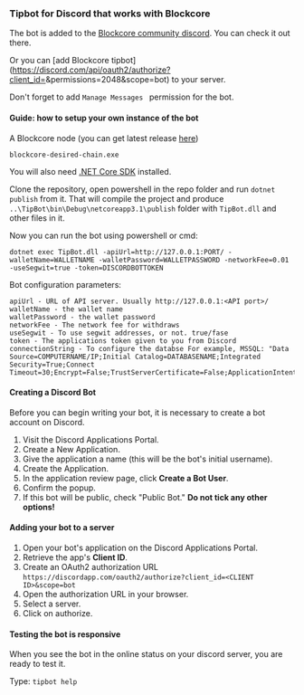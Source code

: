 ### Tipbot for Discord that works with Blockcore

The bot is added to the [Blockcore community discord](hhttps://discord.gg/5aJk8Vv). You can check it out there.

Or you can [add Blockcore tipbot](https://discord.com/api/oauth2/authorize?client_id=<CLIENT ID>&permissions=2048&scope=bot) to your server.

Don't forget to add `Manage Messages ` permission for the bot.



#### Guide: how to setup your own instance of the bot

A Blockcore node (you can get latest release [here](https://github.com/block-core/blockcore))

```
blockcore-desired-chain.exe
```


You will also need [.NET Core SDK](https://www.microsoft.com/net/download) installed.



Clone the repository, open powershell in the repo folder and run `dotnet publish` from it. That will compile the project and produce `..\TipBot\bin\Debug\netcoreapp3.1\publish` folder with `TipBot.dll` and other files in it. 

Now you can run the bot using powershell or cmd:

```
dotnet exec TipBot.dll -apiUrl=http://127.0.0.1:PORT/ -walletName=WALLETNAME -walletPassword=WALLETPASSWORD -networkFee=0.01 -useSegwit=true -token=DISCORDBOTTOKEN
```



Bot configuration parameters: 

```
apiUrl - URL of API server. Usually http://127.0.0.1:<API port>/
walletName - the wallet name
walletPassword - the wallet password
networkFee - The network fee for withdraws
useSegwit - To use segwit addresses, or not. true/fase
token - The applications token given to you from Discord
connectionString - To configure the databse For example, MSSQL: "Data Source=COMPUTERNAME/IP;Initial Catalog=DATABASENAME;Integrated Security=True;Connect Timeout=30;Encrypt=False;TrustServerCertificate=False;ApplicationIntent=ReadWrite;MultiSubnetFailover=False"
```



#### Creating a Discord Bot

Before you can begin writing your bot, it is necessary to create a bot
account on Discord.

1. Visit the Discord Applications Portal.
2. Create a New Application.
3. Give the application a name (this will be the bot's initial
username).
4. Create the Application.
5. In the application review page, click **Create a Bot User**.
6. Confirm the popup.
7. If this bot will be public, check "Public Bot." **Do not tick any 
other options!**



#### Adding your bot to a server

1. Open your bot's application on the Discord Applications Portal.
2. Retrieve the app's **Client ID**.
3. Create an OAuth2 authorization URL
  `https://discordapp.com/oauth2/authorize?client_id=<CLIENT ID>&scope=bot`
4. Open the authorization URL in your browser.
5. Select a server.
6. Click on authorize.



#### Testing the bot is responsive

When you see the bot in the online status on your discord server, you are ready to test it. 

Type: `tipbot help`